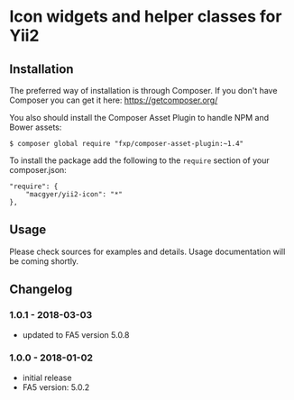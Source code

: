 # Icon widgets and helper classes for Yii2

## Installation

The preferred way of installation is through Composer.
If you don't have Composer you can get it here: https://getcomposer.org/

You also should install the Composer Asset Plugin to handle NPM and Bower assets:
```
$ composer global require "fxp/composer-asset-plugin:~1.4"
```

To install the package add the following to the ```require``` section of your composer.json:
```
"require": {
    "macgyer/yii2-icon": "*"
},
```

## Usage
Please check sources for examples and details. Usage documentation will be coming shortly.

## Changelog

### 1.0.1 - 2018-03-03
* updated to FA5 version 5.0.8

### 1.0.0 - 2018-01-02
* initial release
* FA5 version: 5.0.2
